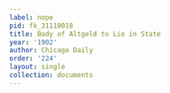 ```yaml
---
label: nope
pid: fk_31110018
title: Body of Altgeld to Lie in State
year: '1902'
author: Chicago Daily
order: '224'
layout: single
collection: documents
---
```

